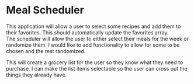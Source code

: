 # Meal Scheduler

This application will allow a user to select some recipes and add them to their favorites.
This should automatically update the favorites array.  
The scheduler will allow the user to either select their meals for the week or randomize them.  I would like to add functionality to allow for some to be chosen and the rest randomized.

This will create a grocery list for the user so they know what they need to purchase.  I can make the list items selectable so the user can cross out the things they already have.
